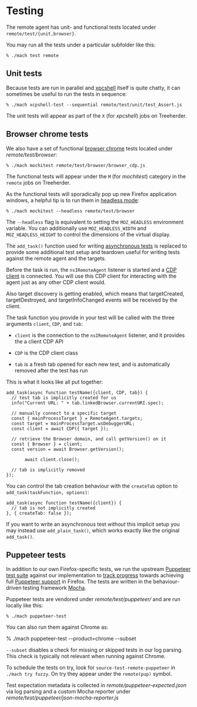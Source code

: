 Testing
=======

The remote agent has unit- and functional tests located under
`remote/test/{unit,browser}`.

You may run all the tests under a particular subfolder like this:

	% ./mach test remote


Unit tests
----------

Because tests are run in parallel and [xpcshell] itself is quite
chatty, it can sometimes be useful to run the tests in sequence:

	% ./mach xcpshell-test --sequential remote/test/unit/test_Assert.js

The unit tests will appear as part of the `X` (for _xpcshell_) jobs
on Treeherder.

[xpcshell]: https://developer.mozilla.org/en-US/docs/Mozilla/QA/Writing_xpcshell-based_unit_tests


Browser chrome tests
--------------------

We also have a set of functional [browser chrome] tests located
under _remote/test/browser_:

	% ./mach mochitest remote/test/browser/browser_cdp.js

The functional tests will appear under the `M` (for _mochitest_)
category in the `remote` jobs on Treeherder.

As the functional tests will sporadically pop up new Firefox
application windows, a helpful tip is to run them in [headless
mode]:

	% ./mach mochitest --headless remote/test/browser

The `--headless` flag is equivalent to setting the `MOZ_HEADLESS`
environment variable.  You can additionally use `MOZ_HEADLESS_WIDTH`
and `MOZ_HEADLESS_HEIGHT` to control the dimensions of the virtual
display.

The `add_task()` function used for writing [asynchronous tests] is
replaced to provide some additional test setup and teardown useful
for writing tests against the remote agent and the targets.

Before the task is run, the `nsIRemoteAgent` listener is started
and a [CDP client] is connected.  You will use this CDP client for
interacting with the agent just as any other CDP client would.

Also target discovery is getting enabled, which means that targetCreated,
targetDestroyed, and targetInfoChanged events will be received by the client.

The task function you provide in your test will be called with the
three arguments `client`, `CDP`, and `tab`:

  - `client` is the connection to the `nsIRemoteAgent` listener,
    and it provides the a client CDP API

  - `CDP` is the CDP client class

  - `tab` is a fresh tab opened for each new test, and is automatically
    removed after the test has run

This is what it looks like all put together:

	add_task(async function testName({client, CDP, tab}) {
	  // test tab is implicitly created for us
	  info("Current URL: " + tab.linkedBrowser.currentURI.spec);

	  // manually connect to a specific target
	  const { mainProcessTarget } = RemoteAgent.targets;
	  const target = mainProcessTarget.wsDebuggerURL;
	  const client = await CDP({ target });

	  // retrieve the Browser domain, and call getVersion() on it
	  const { Browser } = client;
	  const version = await Browser.getVersion();

           await client.close();

	  // tab is implicitly removed
	});

You can control the tab creation behaviour with the `createTab`
option to `add_task(taskFunction, options)`:

	add_task(async function testName({client}) {
	  // tab is not implicitly created
	}, { createTab: false });

If you want to write an asynchronous test _without_ this implicit
setup you may instead use `add_plain_task()`, which works exactly like the
original `add_task()`.

[browser chrome]: https://developer.mozilla.org/en-US/docs/Mozilla/Browser_chrome_tests
[headless mode]: https://developer.mozilla.org/en-US/Firefox/Headless_mode
[asynchronous tests]: https://developer.mozilla.org/en-US/docs/Mozilla/Browser_chrome_tests#Test_functions
[CDP client]: https://github.com/cyrus-and/chrome-remote-interface


Puppeteer tests
---------------

In addition to our own Firefox-specific tests, we run the upstream
[Puppeteer test suite] against our implementation to [track progress]
towards achieving full [Puppeteer support] in Firefox. The tests are written
in the behaviour-driven testing framework [Mocha].

Puppeteer tests are vendored under _remote/test/puppeteer/_ and are
run locally like this:

	% ./mach puppeteer-test

You can also run them against Chrome as:

  % ./mach puppeteer-test --product=chrome --subset

`--subset` disables a check for missing or skipped tests in our log parsing.
This check is typically not relevant when running against Chrome.

To schedule the tests on try, look for `source-test-remote-puppeteer` in
`./mach try fuzzy`. On try they appear under the `remote(pup)` symbol.

Test expectation metadata is collected in _remote/puppeteer-expected.json_
via log parsing and a custom Mocha reporter under
_remote/test/puppeteer/json-mocha-reporter.js_

[Puppeteer test suite]: https://github.com/puppeteer/puppeteer/blob/master/test/README.md
[track progress]: https://puppeteer.github.io/ispuppeteerfirefoxready/
[Puppeteer support]: https://bugzilla.mozilla.org/show_bug.cgi?id=puppeteer
[Mocha]: https://mochajs.org/
